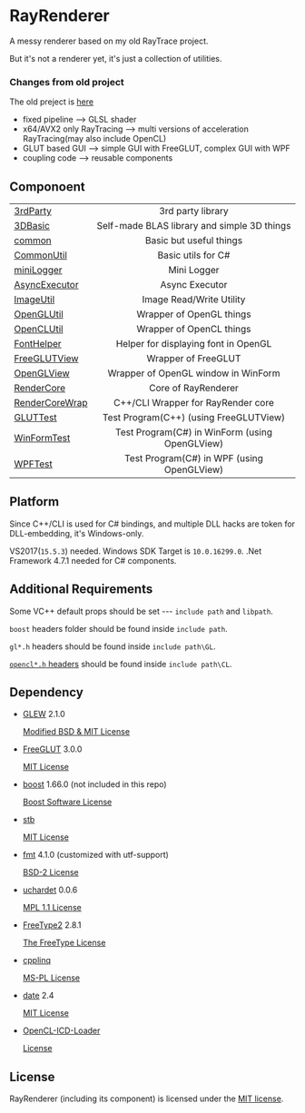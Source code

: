 # RayRenderer

A messy renderer based on my old RayTrace project.

But it's not a renderer yet, it's just a collection of utilities.

### Changes from old project

The old preject is [here](https://github.com/XZiar/RayTrace)

* fixed pipeline --> GLSL shader
* x64/AVX2 only RayTracing --> multi versions of acceleration RayTracing(may also include OpenCL)
* GLUT based GUI --> simple GUI with FreeGLUT, complex GUI with WPF
* coupling code --> reusable components

## Componoent

| | |
|:-------|:-------:|
| [3rdParty](./3rdParty) | 3rd party library |
| [3DBasic](./3DBasic) | Self-made BLAS library and simple 3D things |
| [common](./common) | Basic but useful things |
| [CommonUtil](./CommonUtil) | Basic utils for C# |
| [miniLogger](./common/miniLogger) | Mini Logger |
| [AsyncExecutor](./common/AsyncExecutor) | Async Executor |
| [ImageUtil](./ImageUtil) | Image Read/Write Utility |
| [OpenGLUtil](./OpenGLUtil) | Wrapper of OpenGL things |
| [OpenCLUtil](./OpenCLUtil) | Wrapper of OpenCL things |
| [FontHelper](./FontHelper) | Helper for displaying font in OpenGL |
| [FreeGLUTView](./FreeGLUTView) | Wrapper of FreeGLUT |
| [OpenGLView](./OpenGLView) | Wrapper of OpenGL window in WinForm |
| [RenderCore](./RenderCore) | Core of RayRenderer |
| [RenderCoreWrap](./RenderCoreWrap) | C++/CLI Wrapper for RayRender core |
| [GLUTTest](./GLUTTest) | Test Program(C++) (using FreeGLUTView) |
| [WinFormTest](./WinFormTest) | Test Program(C#) in WinForm (using OpenGLView) |
| [WPFTest](./WPFTest) | Test Program(C#) in WPF (using OpenGLView) |

## Platform

Since C++/CLI is used for C# bindings, and multiple DLL hacks are token for DLL-embedding, it's Windows-only.

VS2017(`15.5.3`) needed. Windows SDK Target is `10.0.16299.0`. .Net Framework 4.7.1 needed for C# components.

## Additional Requirements

Some VC++ default props should be set --- `include path` and `libpath`.

`boost` headers folder should be found inside `include path`.

`gl*.h` headers should be found inside `include path\GL`.

[`opencl*.h` headers](https://github.com/KhronosGroup/OpenCL-Headers) should be found inside `include path\CL`.

## Dependency

* [GLEW](http://glew.sourceforge.net/)  2.1.0

  [Modified BSD & MIT License](./License/glew.txt)

* [FreeGLUT](http://freeglut.sourceforge.net)  3.0.0

  [MIT License](./License/freeglut.txt)

* [boost](http://www.boost.org/)  1.66.0 (not included in this repo)

  [Boost Software License](./License/boost.txt)

* [stb](https://github.com/nothings/stb)

  [MIT License](./License/stb.txt)

* [fmt](http://fmtlib.net) 4.1.0 (customized with utf-support)

  [BSD-2 License](./License/fmt.rst)

* [uchardet](https://www.freedesktop.org/wiki/Software/uchardet/) 0.0.6

  [MPL 1.1 License](./License/uchardet.txt)

* [FreeType2](https://www.freetype.org/) 2.8.1

  [The FreeType License](./License/freetype.txt)

* [cpplinq](http://cpplinq.codeplex.com/)

  [MS-PL License](./License/cpplinq.html)

* [date](https://howardhinnant.github.io/date/date.html) 2.4

  [MIT License](./License/date.txt)

* [OpenCL-ICD-Loader](https://github.com/KhronosGroup/OpenCL-ICD-Loader)

  [License](./3rdParty/OpenCL_ICD_Loader/LICENSE.txt)

## License

RayRenderer (including its component) is licensed under the [MIT license](License.txt).
